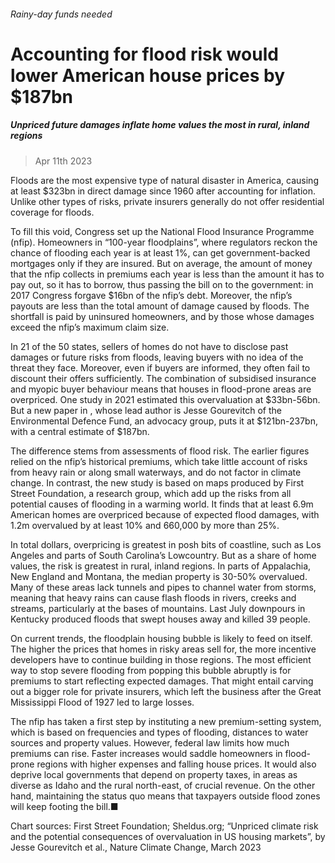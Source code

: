###### Rainy-day funds needed
# Accounting for flood risk would lower American house prices by $187bn 
##### Unpriced future damages inflate home values the most in rural, inland regions 
> Apr 11th 2023 


Floods are the most expensive type of natural disaster in America, causing at least $323bn in direct damage since 1960 after accounting for inflation. Unlike other types of risks, private insurers generally do not offer residential coverage for floods.
To fill this void, Congress set up the National Flood Insurance Programme (nfip). Homeowners in “100-year floodplains”, where regulators reckon the chance of flooding each year is at least 1%, can get government-backed mortgages only if they are insured. But on average, the amount of money that the nfip collects in premiums each year is less than the amount it has to pay out, so it has to borrow, thus passing the bill on to the government: in 2017 Congress forgave $16bn of the nfip’s debt. Moreover, the nfip’s payouts are less than the total amount of damage caused by floods. The shortfall is paid by uninsured homeowners, and by those whose damages exceed the nfip’s maximum claim size.
In 21 of the 50 states, sellers of homes do not have to disclose past damages or future risks from floods, leaving buyers with no idea of the threat they face. Moreover, even if buyers are informed, they often fail to discount their offers sufficiently. The combination of subsidised insurance and myopic buyer behaviour means that houses in flood-prone areas are overpriced. One study in 2021 estimated this overvaluation at $33bn-56bn. But a new paper in , whose lead author is Jesse Gourevitch of the Environmental Defence Fund, an advocacy group, puts it at $121bn-237bn, with a central estimate of $187bn. 


The difference stems from assessments of flood risk. The earlier figures relied on the nfip’s historical premiums, which take little account of risks from heavy rain or along small waterways, and do not factor in climate change. In contrast, the new study is based on maps produced by First Street Foundation, a research group, which add up the risks from all potential causes of flooding in a warming world. It finds that at least 6.9m American homes are overpriced because of expected flood damages, with 1.2m overvalued by at least 10% and 660,000 by more than 25%.
In total dollars, overpricing is greatest in posh bits of coastline, such as Los Angeles and parts of South Carolina’s Lowcountry. But as a share of home values, the risk is greatest in rural, inland regions. In parts of Appalachia, New England and Montana, the median property is 30-50% overvalued. Many of these areas lack tunnels and pipes to channel water from storms, meaning that heavy rains can cause flash floods in rivers, creeks and streams, particularly at the bases of mountains. Last July downpours in Kentucky produced floods that swept houses away and killed 39 people.
On current trends, the floodplain housing bubble is likely to feed on itself. The higher the prices that homes in risky areas sell for, the more incentive developers have to continue building in those regions. The most efficient way to stop severe flooding from popping this bubble abruptly is for premiums to start reflecting expected damages. That might entail carving out a bigger role for private insurers, which left the business after the Great Mississippi Flood of 1927 led to large losses.
The nfip has taken a first step by instituting a new premium-setting system, which is based on frequencies and types of flooding, distances to water sources and property values. However, federal law limits how much premiums can rise. Faster increases would saddle homeowners in flood-prone regions with higher expenses and falling house prices. It would also deprive local governments that depend on property taxes, in areas as diverse as Idaho and the rural north-east, of crucial revenue. On the other hand, maintaining the status quo means that taxpayers outside flood zones will keep footing the bill.■

Chart sources: First Street Foundation; Sheldus.org; “Unpriced climate risk and the potential consequences of overvaluation in US housing markets”, by Jesse Gourevitch et al., Nature Climate Change, March 2023
